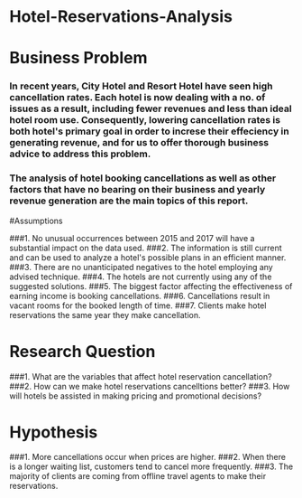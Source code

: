 # Hotel-Reservations-Analysis

# Business Problem 

### In recent years, City Hotel and Resort Hotel have seen high cancellation rates. Each hotel is now dealing with a no. of issues as a result, including fewer revenues and less than ideal hotel room use. Consequently, lowering cancellation rates is both hotel's primary goal in order to increse their effeciency in generating revenue, and for us to offer thorough business advice to address this problem.

### The analysis of hotel booking cancellations as well as other factors that have no bearing on their business and yearly revenue generation are the main topics of this report.



#Assumptions

###1. No unusual occurrences between 2015 and 2017 will have a substantial impact on the data used.
###2. The information is still current and can be used to analyze a hotel's possible plans in an efficient manner.
###3. There are no unanticipated negatives to the hotel employing any advised technique.
###4. The hotels are not currently using any of the suggested solutions.
###5. The biggest factor affecting the effectiveness of earning income is booking cancellations.
###6. Cancellations result in vacant rooms for the booked length of time.
###7. Clients make hotel reservations the same year they make cancellation.

# Research Question

###1. What are the variables that affect hotel reservation cancellation?
###2. How can we make hotel reservations cancelltions better?
###3. How will hotels be assisted in making pricing and promotional decisions?


# Hypothesis

###1. More cancellations occur when prices are higher.
###2. When there is a longer waiting list, customers tend to cancel more frequently.
###3. The majority of clients are coming from offline travel agents to make their reservations.





